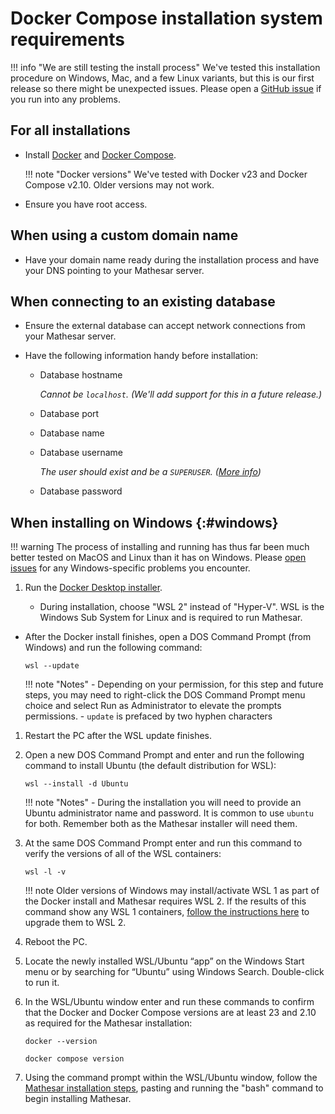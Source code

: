 # Docker Compose installation system requirements

!!! info "We are still testing the install process"
    We've tested this installation procedure on Windows, Mac, and a few Linux variants, but this is our first release so there might be unexpected issues. Please open a [GitHub issue](https://github.com/centerofci/mathesar/issues) if you run into any problems.

## For all installations

- Install [Docker](https://docs.docker.com/desktop/) and [Docker Compose](https://docs.docker.com/compose/install/).

    !!! note "Docker versions"
        We've tested with Docker v23 and Docker Compose v2.10. Older versions may not work.

- Ensure you have root access.

## When using a custom domain name

- Have your domain name ready during the installation process and have your DNS pointing to your Mathesar server.

## When connecting to an existing database

- Ensure the external database can accept network connections from your Mathesar server.

- Have the following information handy before installation:

    - Database hostname

        _Cannot be `localhost`. (We'll add support for this in a future release.)_

    - Database port
    - Database name
    - Database username
    
        _The user should exist and be a `SUPERUSER`. ([More info](https://www.postgresql.org/docs/13/sql-createrole.html))_

    - Database password


## When installing on Windows {:#windows}

!!! warning
    The process of installing and running has thus far been much better tested on MacOS and Linux than it has on Windows. Please [open issues](https://github.com/centerofci/mathesar/issues/new/choose) for any Windows-specific problems you encounter.

1. Run the [Docker Desktop installer](https://docs.docker.com/desktop/install/windows-install/).

    - During installation, choose "WSL 2" instead of "Hyper-V". WSL is the Windows Sub System for Linux and is required to run Mathesar.

- After the Docker install finishes, open a DOS Command Prompt (from Windows) and run the following command:

    ```
    wsl --update
    ```

    !!! note "Notes"
        - Depending on your permission, for this step and future steps, you may need to right-click the DOS Command Prompt menu choice and select Run as Administrator to elevate the prompts permissions.
        - `update` is prefaced by two hyphen characters

1. Restart the PC after the WSL update finishes.

1. Open a new DOS Command Prompt and enter and run the following command to install Ubuntu (the default distribution for WSL):

    ```
    wsl --install -d Ubuntu
    ```

    !!! note "Notes"
        - During the installation you will need to provide an Ubuntu administrator name and password.  It is common to use `ubuntu` for both. Remember both as the Mathesar installer will need them. 

1. At the same DOS Command Prompt enter and run this command to verify the versions of all of the WSL containers:

    ```
    wsl -l -v
    ```

    !!! note
        Older versions of Windows may install/activate WSL 1 as part of the Docker install and Mathesar requires WSL 2.  If the results of this command show any WSL 1 containers, [follow the instructions here](https://learn.microsoft.com/en-us/windows/wsl/install#upgrade-version-from-wsl-1-to-wsl-2) to upgrade them to WSL 2.

1. Reboot the PC.

1. Locate the newly installed WSL/Ubuntu “app” on the Windows Start menu or by searching for “Ubuntu” using Windows Search. Double-click to run it.

1. In the WSL/Ubuntu window enter and run these commands to confirm that the Docker and Docker Compose versions are at least 23 and 2.10 as required for the Mathesar installation:

    ```
    docker --version
    ```

    ```
    docker compose version
    ```

1. Using the command prompt within the WSL/Ubuntu window, follow the [Mathesar installation steps](./index.md), pasting and running the "bash" command to begin installing Mathesar.
